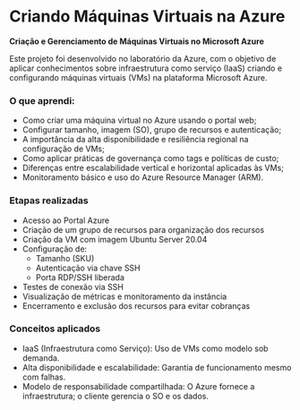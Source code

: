 # Criando Máquinas Virtuais na Azure

**Criação e Gerenciamento de Máquinas Virtuais no Microsoft Azure**

Este projeto foi desenvolvido no laboratório da Azure, com o objetivo de aplicar conhecimentos sobre infraestrutura como serviço (IaaS) criando e configurando máquinas virtuais (VMs) na plataforma Microsoft Azure.

### O que aprendi:
- Como criar uma máquina virtual no Azure usando o portal web;
- Configurar tamanho, imagem (SO), grupo de recursos e autenticação;
- A importância da alta disponibilidade e resiliência regional na configuração de VMs;
- Como aplicar práticas de governança como tags e políticas de custo;
- Diferenças entre escalabilidade vertical e horizontal aplicadas às VMs;
- Monitoramento básico e uso do Azure Resource Manager (ARM).

### Etapas realizadas
- Acesso ao Portal Azure
- Criação de um grupo de recursos para organização dos recursos
- Criação da VM com imagem Ubuntu Server 20.04
- Configuração de:
    - Tamanho (SKU)
    - Autenticação via chave SSH
    - Porta RDP/SSH liberada
- Testes de conexão via SSH
- Visualização de métricas e monitoramento da instância
- Encerramento e exclusão dos recursos para evitar cobranças

### Conceitos aplicados
- IaaS (Infraestrutura como Serviço): Uso de VMs como modelo sob demanda.
- Alta disponibilidade e escalabilidade: Garantia de funcionamento mesmo com falhas.
- Modelo de responsabilidade compartilhada: O Azure fornece a infraestrutura; o cliente gerencia o SO e os dados.